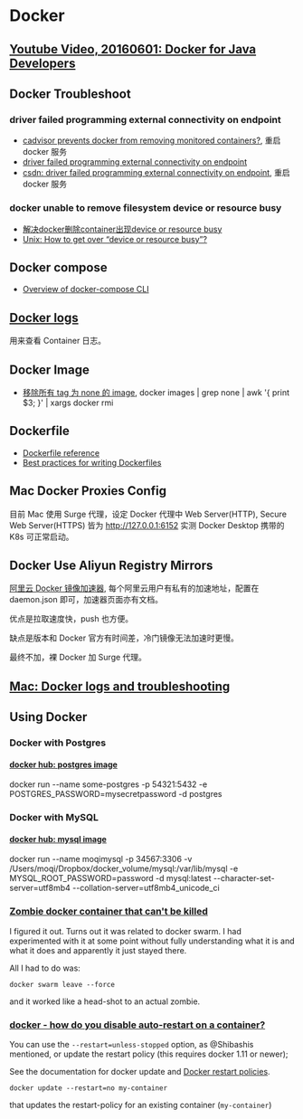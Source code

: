 # Docker

## [Youtube Video, 20160601: Docker for Java Developers](https://www.youtube.com/watch?v=IgJXYU3GOM4)

## Docker Troubleshoot

### driver failed programming external connectivity on endpoint

* [cadvisor prevents docker from removing monitored containers?](https://github.com/google/cadvisor/issues/771), 重启 docker 服务
* [driver failed programming external connectivity on endpoint](https://github.com/docker/compose/issues/3277)
* [csdn: driver failed programming external connectivity on endpoint](https://blog.csdn.net/whatday/article/details/86762264), 重启 docker 服务

### docker unable to remove filesystem device or resource busy

* [解决docker删除container出现device or resource busy](https://qiita.com/domino-jiang/items/d1cac56e68fba67893e3)
* [Unix: How to get over “device or resource busy”?](https://unix.stackexchange.com/a/11241)

## Docker compose

* [Overview of docker-compose CLI](https://docs.docker.com/compose/reference/overview/)

## [Docker logs](https://docs.docker.com/engine/reference/commandline/logs/)

用来查看 Container 日志。

## Docker Image

* [移除所有 tag 为 none 的 image](https://stackoverflow.com/a/50040332), docker images | grep none | awk '{ print $3; }' | xargs docker rmi

## Dockerfile

* [Dockerfile reference](https://docs.docker.com/engine/reference/builder/)
* [Best practices for writing Dockerfiles](https://docs.docker.com/develop/develop-images/dockerfile_best-practices/)

## Mac Docker Proxies Config

目前 Mac 使用 Surge 代理，设定 Docker 代理中 Web Server(HTTP), Secure Web Server(HTTPS) 皆为 http://127.0.0.1:6152 实测 Docker Desktop 携带的 K8s 可正常启动。

## Docker Use Aliyun Registry Mirrors

[阿里云 Docker 镜像加速器](https://cr.console.aliyun.com/cn-hangzhou/instances/mirrors), 每个阿里云用户有私有的加速地址，配置在 daemon.json 即可，加速器页面亦有文档。

优点是拉取速度快，push 也方便。

缺点是版本和 Docker 官方有时间差，冷门镜像无法加速时更慢。

最终不加，裸 Docker 加 Surge 代理。

## [Mac: Docker logs and troubleshooting](https://docs.docker.com/docker-for-mac/troubleshoot/#diagnose-and-feedback)

## Using Docker

### Docker with Postgres

#### [docker hub: postgres image](https://hub.docker.com/_/postgres)

docker run --name some-postgres -p 54321:5432 -e POSTGRES_PASSWORD=mysecretpassword -d postgres

### Docker with MySQL

#### [docker hub: mysql image](https://hub.docker.com/_/mysql)

docker run --name moqimysql -p 34567:3306 -v /Users/moqi/Dropbox/docker_volume/mysql:/var/lib/mysql -e MYSQL_ROOT_PASSWORD=password -d mysql:latest --character-set-server=utf8mb4 --collation-server=utf8mb4_unicode_ci

### [Zombie docker container that can't be killed](https://stackoverflow.com/a/52493047)

I figured it out. Turns out it was related to docker swarm. I had experimented with it at some point without fully understanding what it is and what it does and apparently it just stayed there.

All I had to do was:

```shell
docker swarm leave --force
```

and it worked like a head-shot to an actual zombie.

### [docker - how do you disable auto-restart on a container?](https://stackoverflow.com/a/37600885)

You can use the `--restart=unless-stopped` option, as @Shibashis mentioned, or update the restart policy (this requires docker 1.11 or newer);

See the documentation for docker update and [Docker restart policies](https://docs.docker.com/engine/reference/run/#restart-policies---restart).

```shell
docker update --restart=no my-container
```

that updates the restart-policy for an existing container (`my-container`)
